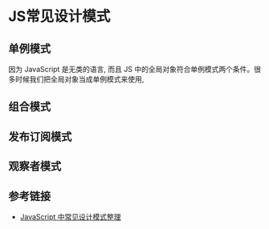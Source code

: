 # JS常见设计模式

## 单例模式
因为 JavaScript 是无类的语言, 而且 JS 中的全局对象符合单例模式两个条件。很多时候我们把全局对象当成单例模式来使用,


## 组合模式

## 发布订阅模式


## 观察者模式

## 参考链接

- [JavaScript 中常见设计模式整理](https://juejin.im/post/5afe6430518825428630bc4d)


